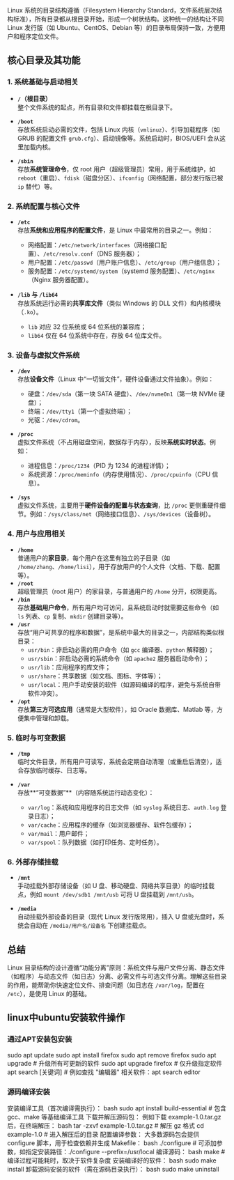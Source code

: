  Linux 系统的目录结构遵循（Filesystem Hierarchy Standard，文件系统层次结构标准），所有目录都从根目录开始，形成一个树状结构。这种统一的结构让不同 Linux 发行版（如 Ubuntu、CentOS、Debian 等）的目录布局保持一致，方便用户和程序定位文件。
## 核心目录及其功能
### 1. 系统基础与启动相关
- **`/`（根目录）**  
  整个文件系统的起点，所有目录和文件都挂载在根目录下。

- **`/boot`**  
  存放系统启动必需的文件，包括 Linux 内核（`vmlinuz`）、引导加载程序（如 GRUB 的配置文件 `grub.cfg`）、启动镜像等。系统启动时，BIOS/UEFI 会从这里加载内核。

- **`/sbin`**  
  存放**系统管理命令**，仅 root 用户（超级管理员）常用，用于系统维护，如 `reboot`（重启）、`fdisk`（磁盘分区）、`ifconfig`（网络配置，部分发行版已被 `ip` 替代）等。
### 2. 系统配置与核心文件
- **`/etc`**  
  存放**系统和应用程序的配置文件**，是 Linux 中最常用的目录之一。例如：  
  - 网络配置：`/etc/network/interfaces`（网络接口配置）、`/etc/resolv.conf`（DNS 服务器）；  
  - 用户配置：`/etc/passwd`（用户账户信息）、`/etc/group`（用户组信息）；  
  - 服务配置：`/etc/systemd/system`（systemd 服务配置）、`/etc/nginx`（Nginx 服务器配置）。

- **`/lib` 与 `/lib64`**  
  存放系统运行必需的**共享库文件**（类似 Windows 的 DLL 文件）和内核模块（`.ko`）。  
  - `lib` 对应 32 位系统或 64 位系统的兼容库；  
  - `lib64` 仅在 64 位系统中存在，存放 64 位库文件。
### 3. 设备与虚拟文件系统
- **`/dev`**  
  存放**设备文件**（Linux 中“一切皆文件”，硬件设备通过文件抽象）。例如：  
  - 硬盘：`/dev/sda`（第一块 SATA 硬盘）、`/dev/nvme0n1`（第一块 NVMe 硬盘）；  
  - 终端：`/dev/tty1`（第一个虚拟终端）；  
  - 光驱：`/dev/cdrom`。

- **`/proc`**  
  虚拟文件系统（不占用磁盘空间，数据存于内存），反映**系统实时状态**。例如：  
  - 进程信息：`/proc/1234`（PID 为 1234 的进程详情）；  
  - 系统资源：`/proc/meminfo`（内存使用情况）、`/proc/cpuinfo`（CPU 信息）。

- **`/sys`**  
  虚拟文件系统，主要用于**硬件设备的配置与状态查询**，比 `/proc` 更侧重硬件细节。例如：`/sys/class/net`（网络接口信息）、`/sys/devices`（设备树）。


### 4. 用户与应用相关
- **`/home`**  
  普通用户的**家目录**，每个用户在这里有独立的子目录（如 `/home/zhang`、`/home/lisi`），用于存放用户的个人文件（文档、下载、配置等）。
- **`/root`**  
  超级管理员（root 用户）的家目录，与普通用户的 `/home` 分开，权限更高。
- **`/bin`**  
  存放**基础用户命令**，所有用户均可访问，且系统启动时就需要这些命令（如 `ls` 列表、`cp` 复制、`mkdir` 创建目录等）。
- **`/usr`**  
  存放“用户可共享的程序和数据”，是系统中最大的目录之一，内部结构类似根目录：  
  - `usr/bin`：非启动必需的用户命令（如 `gcc` 编译器、`python` 解释器）；  
  - `usr/sbin`：非启动必需的系统命令（如 `apache2` 服务器启动命令）；  
  - `usr/lib`：应用程序的库文件；  
  - `usr/share`：共享数据（如文档、图标、字体等）；  
  - `usr/local`：用户手动安装的软件（如源码编译的程序，避免与系统自带软件冲突）。
- **`/opt`**  
  存放**第三方可选应用**（通常是大型软件），如 Oracle 数据库、Matlab 等，方便集中管理和卸载。

### 5. 临时与可变数据
- **`/tmp`**  
  临时文件目录，所有用户可读写，系统会定期自动清理（或重启后清空），适合存放临时缓存、日志等。

- **`/var`**  
  存放**“可变数据”**（内容随系统运行动态变化）：  
  - `var/log`：系统和应用程序的日志文件（如 `syslog` 系统日志、`auth.log` 登录日志）；  
  - `var/cache`：应用程序的缓存（如浏览器缓存、软件包缓存）；  
  - `var/mail`：用户邮件；  
  - `var/spool`：队列数据（如打印任务、定时任务）。


### 6. 外部存储挂载
- **`/mnt`**  
  手动挂载外部存储设备（如 U 盘、移动硬盘、网络共享目录）的临时挂载点，例如 `mount /dev/sdb1 /mnt/usb` 可将 U 盘挂载到 `/mnt/usb`。

 - **`/media`**  
  自动挂载外部设备的目录（现代 Linux 发行版常用），插入 U 盘或光盘时，系统会自动在 `/media/用户名/设备名` 下创建挂载点。


## 总结
Linux 目录结构的设计遵循“功能分离”原则：系统文件与用户文件分离、静态文件（如程序）与动态文件（如日志）分离、必需文件与可选文件分离。理解这些目录的作用，能帮助你快速定位文件、排查问题（如日志在 `/var/log`，配置在 `/etc`），是使用 Linux 的基础。
## linux中ubuntu安装软件操作
### 通过APT安装包安装
sudo apt update
sudo apt install firefox
sudo apt remove firefox
sudo apt upgrade  # 升级所有可更新的软件
sudo apt upgrade firefox  # 仅升级指定软件
apt search [关键词]  # 例如查找 "编辑器" 相关软件：apt search editor
### 源码编译安装
安装编译工具（首次编译需执行）：
bash
sudo apt install build-essential  # 包含 gcc、make 等基础编译工具
下载并解压源码包：
例如下载 example-1.0.tar.gz 后，在终端解压：
bash
tar -zxvf example-1.0.tar.gz  # 解压 gz 格式
cd example-1.0  # 进入解压后的目录
配置编译参数：
大多数源码包会提供 configure 脚本，用于检查依赖并生成 Makefile：
bash
./configure  # 可添加参数，如指定安装路径：./configure --prefix=/usr/local
编译源码：
bash
make  # 编译过程可能耗时，取决于软件复杂度
安装编译好的软件：
bash
sudo make install
卸载源码安装的软件（需在源码目录执行）：
bash
sudo make uninstall


